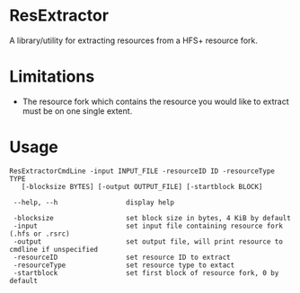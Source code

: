 # ResExtractor
A library/utility for extracting resources from a HFS+ resource fork.

# Limitations
* The resource fork which contains the resource you would like to extract must be on one single extent.

# Usage
    ResExtractorCmdLine -input INPUT_FILE -resourceID ID -resourceType TYPE 
       [-blocksize BYTES] [-output OUTPUT_FILE] [-startblock BLOCK]

     --help, --h                 display help

     -blocksize                  set block size in bytes, 4 KiB by default
     -input                      set input file containing resource fork (.hfs or .rsrc)
     -output                     set output file, will print resource to cmdline if unspecified
     -resourceID                 set resource ID to extract
     -resourceType               set resource type to extact
     -startblock                 set first block of resource fork, 0 by default
